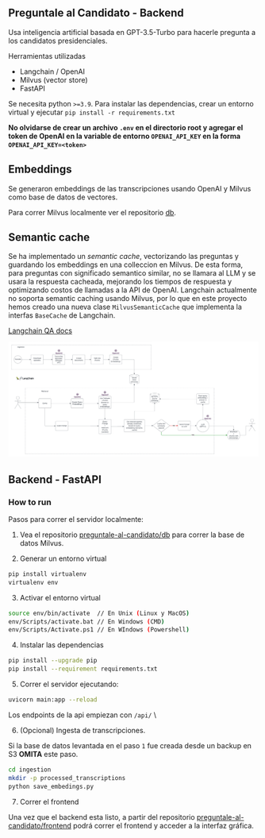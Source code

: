 ## Preguntale al Candidato - Backend

Usa inteligencia artificial basada en GPT-3.5-Turbo para hacerle pregunta a los candidatos presidenciales.

Herramientas utilizadas
* Langchain / OpenAI
* Milvus (vector store)
* FastAPI

Se necesita python `>=3.9`. Para instalar las dependencias, crear un entorno virtual y ejecutar `pip install -r requirements.txt`

**No olvidarse de crear un archivo `.env` en el directorio root y agregar el token de OpenAI en la variable de entorno `OPENAI_API_KEY` en la forma `OPENAI_API_KEY=<token>`**

## Embeddings

Se generaron embeddings de las transcripciones usando OpenAI y Milvus como base de datos de vectores.

Para correr Milvus localmente ver el repositorio [db](https://github.com/preguntale-al-candidato/db).

## Semantic cache

Se ha implementado un *semantic cache*, vectorizando las preguntas y guardando los embeddings en una colleccion en Milvus. De esta forma, para preguntas con significado semantico similar, no se llamara al LLM y se usara la respuesta cacheada, mejorando los tiempos de respuesta y optimizando costos de llamadas a la API de OpenAI.
Langchain actualmente no soporta semantic caching usando Milvus, por lo que en este proyecto hemos creado una nueva clase `MilvusSemanticCache` que implementa la interfas `BaseCache` de Langchain.

[Langchain QA docs](https://python.langchain.com/docs/use_cases/question_answering/)

![My Image](images/architectureCaching.png)

## Backend - FastAPI

### How to run

Pasos para correr el servidor localmente:

1. Vea el repositorio [preguntale-al-candidato/db](https://github.com/preguntale-al-candidato/db) para correr la base de datos Milvus.

2. Generar un entorno virtual

```bash
pip install virtualenv
virtualenv env
```

3. Activar el entorno virtual

```bash
source env/bin/activate  // En Unix (Linux y MacOS)
env/Scripts/activate.bat // En Windows (CMD)
env/Scripts/Activate.ps1 // En WIndows (Powershell)
```

4. Instalar las dependencias

```bash
pip install --upgrade pip
pip install --requirement requirements.txt
```

5. Correr el servidor ejecutando:

```bash
uvicorn main:app --reload
```
Los endpoints de la api empiezan con `/api/` \

6. (Opcional) Ingesta de transcripciones.

Si la base de datos levantada en el paso `1` fue creada desde un backup en S3 **OMITA** este paso.

```bash
cd ingestion
mkdir -p processed_transcriptions
python save_embedings.py
```

7. Correr el frontend

Una vez que el backend esta listo, a partir del repositorio [preguntale-al-candidato/frontend](https://github.com/preguntale-al-candidato/frontend) podrá correr el frontend y acceder a la interfaz gráfica.
